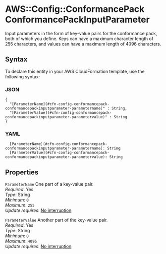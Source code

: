 # AWS::Config::ConformancePack ConformancePackInputParameter<a name="aws-properties-config-conformancepack-conformancepackinputparameter"></a>

Input parameters in the form of key\-value pairs for the conformance pack, both of which you define\. Keys can have a maximum character length of 255 characters, and values can have a maximum length of 4096 characters\.

## Syntax<a name="aws-properties-config-conformancepack-conformancepackinputparameter-syntax"></a>

To declare this entity in your AWS CloudFormation template, use the following syntax:

### JSON<a name="aws-properties-config-conformancepack-conformancepackinputparameter-syntax.json"></a>

```
{
  "[ParameterName](#cfn-config-conformancepack-conformancepackinputparameter-parametername)" : String,
  "[ParameterValue](#cfn-config-conformancepack-conformancepackinputparameter-parametervalue)" : String
}
```

### YAML<a name="aws-properties-config-conformancepack-conformancepackinputparameter-syntax.yaml"></a>

```
  [ParameterName](#cfn-config-conformancepack-conformancepackinputparameter-parametername): String
  [ParameterValue](#cfn-config-conformancepack-conformancepackinputparameter-parametervalue): String
```

## Properties<a name="aws-properties-config-conformancepack-conformancepackinputparameter-properties"></a>

`ParameterName`  <a name="cfn-config-conformancepack-conformancepackinputparameter-parametername"></a>
One part of a key\-value pair\.  
*Required*: Yes  
*Type*: String  
*Minimum*: `0`  
*Maximum*: `255`  
*Update requires*: [No interruption](https://docs.aws.amazon.com/AWSCloudFormation/latest/UserGuide/using-cfn-updating-stacks-update-behaviors.html#update-no-interrupt)

`ParameterValue`  <a name="cfn-config-conformancepack-conformancepackinputparameter-parametervalue"></a>
Another part of the key\-value pair\.   
*Required*: Yes  
*Type*: String  
*Minimum*: `0`  
*Maximum*: `4096`  
*Update requires*: [No interruption](https://docs.aws.amazon.com/AWSCloudFormation/latest/UserGuide/using-cfn-updating-stacks-update-behaviors.html#update-no-interrupt)
